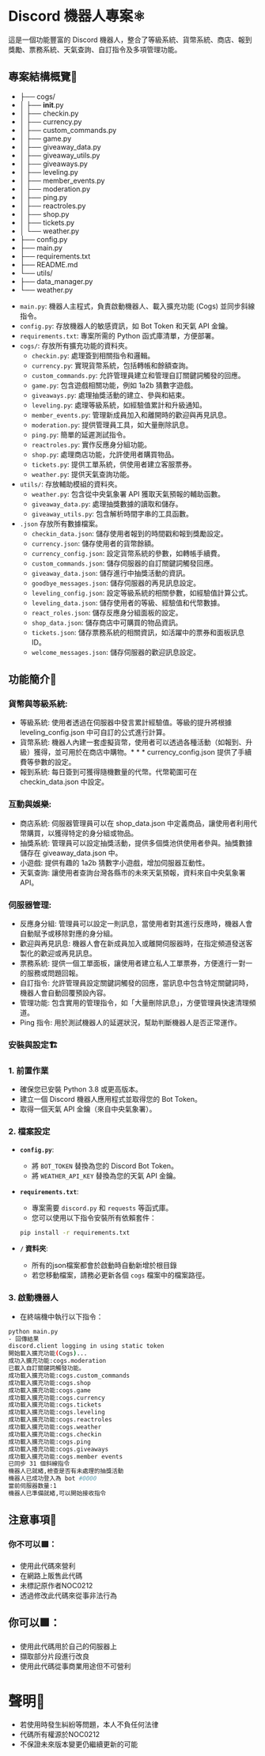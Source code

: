 # Discord 機器人專案⚛️

這是一個功能豐富的 Discord 機器人，整合了等級系統、貨幣系統、商店、報到獎勵、票務系統、天氣查詢、自訂指令及多項管理功能。

## 專案結構概覽📁
* ├── cogs/
* │   ├── __init__.py
* │   ├── checkin.py
* │   ├── currency.py
* │   ├── custom_commands.py
* │   ├── game.py
* │   ├── giveaway_data.py
* │   ├── giveaway_utils.py
* │   ├── giveaways.py
* │   ├── leveling.py
* │   ├── member_events.py
* │   ├── moderation.py
* │   ├── ping.py
* │   ├── reactroles.py
* │   ├── shop.py
* │   ├── tickets.py
* │   └── weather.py
* ├── config.py
* ├── main.py
* ├── requirements.txt
* ├── README.md
* └── utils/
*   ├── data_manager.py
*   └── weather.py
- `main.py`: 機器人主程式，負責啟動機器人、載入擴充功能 (Cogs) 並同步斜線指令。
- `config.py`: 存放機器人的敏感資訊，如 Bot Token 和天氣 API 金鑰。
- `requirements.txt`: 專案所需的 Python 函式庫清單，方便部署。
- `cogs/`: 存放所有擴充功能的資料夾。
  - `checkin.py`: 處理簽到相關指令和邏輯。
  - `currency.py`: 實現貨幣系統，包括轉帳和餘額查詢。
  - `custom_commands.py`: 允許管理員建立和管理自訂關鍵詞觸發的回應。
  - `game.py`: 包含遊戲相關功能，例如 1a2b 猜數字遊戲。
  - `giveaways.py`: 處理抽獎活動的建立、參與和結束。
  - `leveling.py`: 處理等級系統，如經驗值累計和升級通知。
  - `member_events.py`: 管理新成員加入和離開時的歡迎與再見訊息。
  - `moderation.py`: 提供管理員工具，如大量刪除訊息。
  - `ping.py`: 簡單的延遲測試指令。
  - `reactroles.py`: 實作反應身分組功能。
  - `shop.py`: 處理商店功能，允許使用者購買物品。
  - `tickets.py`: 提供工單系統，供使用者建立客服票券。
  - `weather.py`: 提供天氣查詢功能。
- `utils/`: 存放輔助模組的資料夾。
  - `weather.py`: 包含從中央氣象署 API 獲取天氣預報的輔助函數。
  - `giveaway_data.py`: 處理抽獎數據的讀取和儲存。
  - `giveaway_utils.py`: 包含解析時間字串的工具函數。
- `.json` 存放所有數據檔案。
  - `checkin_data.json`: 儲存使用者報到的時間戳和報到獎勵設定。
  - `currency.json`: 儲存使用者的貨幣餘額。
  - `currency_config.json`: 設定貨幣系統的參數，如轉帳手續費。
  - `custom_commands.json`: 儲存伺服器的自訂關鍵詞觸發回應。
  - `giveaway_data.json`: 儲存進行中抽獎活動的資訊。
  - `goodbye_messages.json`: 儲存伺服器的再見訊息設定。
  - `leveling_config.json`: 設定等級系統的相關參數，如經驗值計算公式。
  - `leveling_data.json`: 儲存使用者的等級、經驗值和代幣數據。
  - `react_roles.json`: 儲存反應身分組面板的設定。
  - `shop_data.json`: 儲存商店中可購買的物品資訊。
  - `tickets.json`: 儲存票務系統的相關資訊，如活躍中的票券和面板訊息 ID。
  - `welcome_messages.json`: 儲存伺服器的歡迎訊息設定。
  
## 功能簡介🌟
### 貨幣與等級系統:
 * 等級系統: 使用者透過在伺服器中發言累計經驗值。等級的提升將根據 leveling_config.json 中可自訂的公式進行計算。
 * 貨幣系統: 機器人內建一套虛擬貨幣，使用者可以透過各種活動（如報到、升級）獲得，並可用於在商店中購物。* * * currency_config.json 提供了手續費等參數的設定。
 * 報到系統: 每日簽到可獲得隨機數量的代幣。代幣範圍可在 checkin_data.json 中設定。
### 互動與娛樂:
 * 商店系統: 伺服器管理員可以在 shop_data.json 中定義商品，讓使用者利用代幣購買，以獲得特定的身分組或物品。
 * 抽獎系統: 管理員可以設定抽獎活動，提供多個獎池供使用者參與。抽獎數據儲存在 giveaway_data.json 中。
 * 小遊戲: 提供有趣的 1a2b 猜數字小遊戲，增加伺服器互動性。
 * 天氣查詢: 讓使用者查詢台灣各縣市的未來天氣預報，資料來自中央氣象署 API。
### 伺服器管理:
 * 反應身分組: 管理員可以設定一則訊息，當使用者對其進行反應時，機器人會自動賦予或移除對應的身分組。
 * 歡迎與再見訊息: 機器人會在新成員加入或離開伺服器時，在指定頻道發送客製化的歡迎或再見訊息。
 * 票務系統: 提供一個工單面板，讓使用者建立私人工單票券，方便進行一對一的服務或問題回報。
 * 自訂指令: 允許管理員設定關鍵詞觸發的回應，當訊息中包含特定關鍵詞時，機器人會自動回覆預設內容。
 * 管理功能: 包含實用的管理指令，如「大量刪除訊息」，方便管理員快速清理頻道。
 * Ping 指令: 用於測試機器人的延遲狀況，幫助判斷機器人是否正常運作。
### 安裝與設定🏗️

### 1. 前置作業

- 確保您已安裝 Python 3.8 或更高版本。
- 建立一個 Discord 機器人應用程式並取得您的 Bot Token。
- 取得一個天氣 API 金鑰（來自中央氣象署）。

### 2. 檔案設定

- **`config.py`**:
    - 將 `BOT_TOKEN` 替換為您的 Discord Bot Token。
    - 將 `WEATHER_API_KEY` 替換為您的天氣 API 金鑰。

- **`requirements.txt`**:
    - 專案需要 `discord.py` 和 `requests` 等函式庫。
    - 您可以使用以下指令安裝所有依賴套件：

    ```bash
    pip install -r requirements.txt
    ```

- **`/` 資料夾**:
    - 所有的json檔案都會於啟動時自動新增於根目錄
    - 若您移動檔案，請務必更新各個 `cogs` 檔案中的檔案路徑。

### 3. 啟動機器人

- 在終端機中執行以下指令：

```bash
python main.py
- 回傳結果
discord.client logging in using static token
開始載入擴充功能(Cogs)...
成功入擴充功能:cogs.moderation
已載入自訂關鍵詞觸發功能。
成功載入擴充功能:cogs.custom_commands
成功載入擴充功能:cogs.shop
成功載入擴充功能:cogs.game
成功載入擴充功能:cogs.currency
成功載入擴充功能:cogs.tickets
成功載入擴充功能:cogs.leveling
成功載入擴充功能:cogs.reactroles
成功載入擴充功能:cogs.weather
成功載入擴充功能:cogs.checkin
成功載入擴充功能:cogs.ping
成功載入播充功能:cogs.giveaways
成功載入擴充功能:cogs.member events
已同步 31 個斜線指令
機器人已就緒,檢查是否有未處理的抽獎活動 
機器人已成功登入為 bot #0000
當前伺服器数量:1
機器人已準備就緒,可以開始接收指令 
```
## 注意事項🛑

### 你不可以🟥：
* 使用此代碼來營利
* 在網路上販售此代碼
* 未標記原作者NOC0212
* 透過修改此代碼來從事非法行為

## 你可以🟩：
* 使用此代碼用於自己的伺服器上
* 擷取部分片段進行改良
* 使用此代碼從事商業用途但不可營利

# 聲明💾
* 若使用時發生糾紛等問題，本人不負任何法律
* 代碼所有權源於NOC0212
* 不保證未來版本變更仍繼續更新的可能
